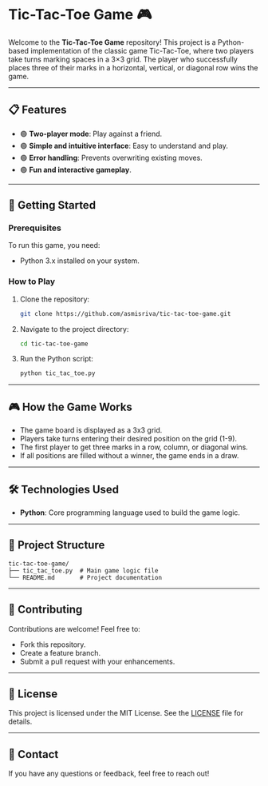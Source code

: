 
# Tic-Tac-Toe Game 🎮

Welcome to the **Tic-Tac-Toe Game** repository! This project is a Python-based implementation of the classic game Tic-Tac-Toe, where two players take turns marking spaces in a 3×3 grid. The player who successfully places three of their marks in a horizontal, vertical, or diagonal row wins the game.

---

## 📋 Features

- 🟢 **Two-player mode**: Play against a friend.
- 🟢 **Simple and intuitive interface**: Easy to understand and play.
- 🟢 **Error handling**: Prevents overwriting existing moves.
- 🟢 **Fun and interactive gameplay**.

---

## 🚀 Getting Started

### Prerequisites
To run this game, you need:
- Python 3.x installed on your system.

### How to Play
1. Clone the repository:
   ```bash
   git clone https://github.com/asmisriva/tic-tac-toe-game.git
   ```
2. Navigate to the project directory:
   ```bash
   cd tic-tac-toe-game
   ```
3. Run the Python script:
   ```bash
   python tic_tac_toe.py
   ```

---

## 🎮 How the Game Works

- The game board is displayed as a 3x3 grid.
- Players take turns entering their desired position on the grid (1-9).
- The first player to get three marks in a row, column, or diagonal wins.
- If all positions are filled without a winner, the game ends in a draw.

---

## 🛠️ Technologies Used

- **Python**: Core programming language used to build the game logic.

---

## 📂 Project Structure

```plaintext
tic-tac-toe-game/
├── tic_tac_toe.py  # Main game logic file
└── README.md       # Project documentation
```

---

## 🤝 Contributing

Contributions are welcome! Feel free to:
- Fork this repository.
- Create a feature branch.
- Submit a pull request with your enhancements.

---

## 📄 License

This project is licensed under the MIT License. See the [LICENSE](LICENSE) file for details.

---

## 📧 Contact

If you have any questions or feedback, feel free to reach out!
